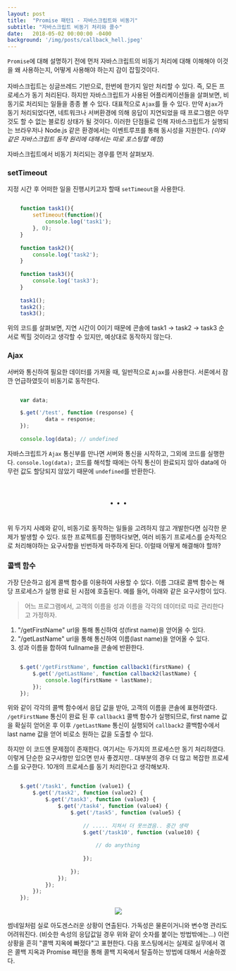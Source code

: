 ```yaml
---
layout: post
title:  "Promise 패턴1 - 자바스크립트와 비동기"
subtitle: "자바스크립트 비동기 처리와 콜수"
date:   2018-05-02 00:00:00 -0400
background: '/img/posts/callback_hell.jpeg'
---
```


`Promise`에 대해 설명하기 전에 먼저 자바스크립트의 비동기 처리에 대해 이해해야 이것을 왜 사용하는지, 어떻게 사용해야 하는지 감이 잡힐것이다.  
<br/>
자바스크립트는 싱글쓰레드 기반으로, 한번에 한가지 일만 처리할 수 있다. 즉, 모든 프로세스가 동기 처리된다. 하지만 자바스크립트가 사용된 어플리케이션들을 살펴보면, 비동기로 처리되는 일들을 종종 볼 수 있다. 대표적으로 `Ajax`를 들 수 있다. 만약 `Ajax`가 동기 처리되었다면, 네트워크나 서버환경에 의해 응답이 지연되었을 때 프로그램은 아무것도 할 수 없는 블로킹 상태가 될 것이다. 이러한 단점들로 인해 자바스크립트가 실행되는 브라우저나 Node.js 같은 환경에서는 이벤트루프를 통해 동시성을 지원한다. *(이와 같은 자바스크립트 동작 원리에 대해서는 따로 포스팅할 예정)*

자바스크립트에서 비동기 처리되는 경우를 먼저 살펴보자.


### setTimeout
지정 시간 후 어떠한 일을 진행시키고자 할때 `setTimeout`을 사용한다. 

```js

    function task1(){
        setTimeout(function(){
            console.log('task1');
        }, 0);
    }
    
    function task2(){
        console.log('task2');
    }
    
    function task3(){
        console.log('task3');
    }
    
    task1();
    task2();
    task3();

```
위의 코드를 살펴보면, 지연 시간이 0이기 때문에 콘솔에 task1 -> task2 -> task3 순서로 찍힐 것이라고 생각할 수 있지만, 예상대로 동작하지 않는다.


### Ajax

서버와 통신하여 필요한 데이터를 가져올 때, 일반적으로 `Ajax`를 사용한다. 서론에서 잠깐 언급하였듯이 비동기로 동작한다.
```js

    var data;

    $.get('/test', function (response) {
            data = response;
    });
    
    console.log(data); // undefined

```

자바스크립트가 `Ajax` 통신부를 만나면 서버와 통신을 시작하고, 그외에 코드를 실행한다. `console.log(data);` 코드를 해석할 때에는 아직 통신이 완료되지 않아 data에 아무런 값도 할당되지 않았기 때문에 `undefined`를 반환한다.
<br/>

<h1 style="text-align: center;">. . .</h1>

<br/>
  위 두가지 사례와 같이, 비동기로 동작하는 일들을 고려하지 않고 개발한다면 심각한 문제가 발생할 수 있다. 또한 프로젝트를 진행하다보면, 여러 비동기 프로세스를 순차적으로 처리해야하는 요구사항을 빈번하게 마주하게 된다. 이럴때 어떻게 해결해야 할까?

### 콜백 함수

가장 단순하고 쉽게 콜백 함수를 이용하여 사용할 수 있다. 이름 그대로 콜백 함수는 해당 프로세스가 실행 완료 된 시점에 호출된다. 예를 들어, 아래와 같은 요구사항이 있다.
> 어느 프로그램에서, 고객의 이름을 성과 이름을 각각의 데이터로 따로 관리한다고 가정하자.
1. "/getFirstName" url을 통해 통신하여 성(first name)을 얻어올 수 있다.
2. "/getLastName" url을 통해 통신하여 이름(last name)을 얻어올 수 있다.
3. 성과 이름을 합하여 fullname을 콘솔에 반환한다.

```js

    $.get('/getFirstName', function callback1(firstName) {
        $.get('/getLastName', function callback2(lastName) {
            console.log(firstName + lastName);
        });
    });

```

위와 같이 각각의 콜백 함수에서 응답 값을 받아, 고객의 이름을 콘솔에 표현하였다. `/getFirstName` 통신이 완료 된 후 `callback1` 콜백 함수가 실행되므로, first name 값을 확실히 얻어온 후 이후 `/getLastName` 통신이 실행되어 `callback2` 콜백함수에서 last name 값을 얻어 비로소 원하는 값을 도출할 수 있다. 

하지만 이 코드엔 문제점이 존재한다. 여기서는 두가지의 프로세스만 동기 처리하였다. 이렇게 단순한 요구사항만 있으면 만사 좋겠지만.. 대부분의 경우 더 많고 복잡한 프로세스를 요구한다. 10개의 프로세스를 동기 처리한다고 생각해보자.

```js

    $.get('/task1', function (value1) {
        $.get('/task2', function (value2) {
            $.get('/task3', function (value3) {
                $.get('/task4', function (value4) {
                    $.get('/task5', function (value5) {
                        
                        // ..... 지쳐서 더 못쓰겠음.. 중간 생략
                        $.get('/task10', function (value10) {
                            
                            // do anything
                        
                        });
                        
                    });
                });
            });
        });
    });

```

<div style="text-align: center;">
<img src="http://post.phinf.naver.net/MjAxNzA2MjRfMTM4/MDAxNDk4Mjk3NDY3OTcw.wZPwpV9Ua3LzZXH38Mhbx_WxIr0157zj-5YuHfBqInQg.he_kWQez42qgMo8Meqi9Cfzdd7_hMwEOWLUS_aADRqsg.JPEG/IvLTZ9S6kQPUfFwmTXejiLRmReeI.jpg">
</div>

썸네일처럼 실로 아도겐스러운 상황이 연출된다. 가독성은 물론이거니와 변수명 관리도 어려워진다. (비슷한 속성의 응답값일 경우 위와 같이 숫자를 붙이는 방법밖에는...) 이런 상황을 흔히 "콜백 지옥에 빠졌다"고 표현한다. 다음 포스팅에서는 실제로 실무에서 겪은 콜백 지옥과 Promise 패턴을 통해 콜백 지옥에서 탈출하는 방법에 대해서 서술하겠다.